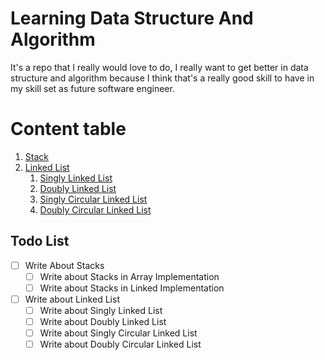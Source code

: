 # Learning Data Structure And Algorithm


It's a repo that I really would love to do, I really want to get better in data structure and algorithm because I think that's a really good skill to have in my skill set as future software engineer.

# Content table

1. [Stack](STACK.md)
2. [Linked List](LinkedList.md)
   1. [Singly Linked List]() 
   2. [Doubly Linked List]()
   3. [Singly Circular Linked List]()
   4. [Doubly Circular Linked List]()




## Todo List

- [ ] Write About Stacks
  - [ ] Write about Stacks in Array Implementation
  - [ ] Write about Stacks in Linked Implementation
- [ ] Write about Linked List
  - [ ] Write about Singly Linked List
  - [ ] Write about Doubly Linked List
  - [ ] Write about Singly Circular Linked List
  - [ ] Write about Doubly Circular Linked List
